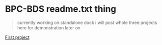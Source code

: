 # BPC-BDS readme.txt thing
> currently working on standalone dock
> i will post whole three projects here for demonstration later on

[First project](/FirstProject)